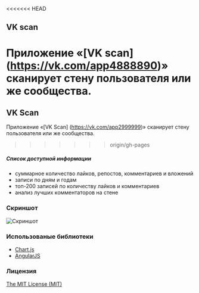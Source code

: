 <<<<<<< HEAD
## VK scan
Приложение «[VK scan] (https://vk.com/app4888890)» сканирует стену пользователя или же сообщества.
=======
## VK Scan
Приложение «[VK Scan] (https://vk.com/app2999999)» сканирует стену пользователя или же сообщества.
>>>>>>> origin/gh-pages

##### Список доступной информации
* суммарное количество лайков, репостов, комментариев и вложений
* записи по дням и годам
* топ-200 записей по количеству лайков и комментариев
* анализ лучших комментаторов на стене

### Скриншот
![Скриншот](https://pp.vk.me/c622629/v622629281/2aaaa/C2zB_Kw-kmI.jpg)

### Использованые библиотеки
* [Chart.js](https://github.com/nnnick/Chart.js)
* [AngularJS](https://github.com/angular/angular.js)

### Лицензия
[The MIT License (MIT)](https://github.com/gromadchuk/VK-Scan/blob/gh-pages/LICENSE)
